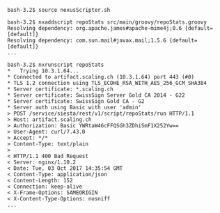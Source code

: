     bash-3.2$ source nexusScripter.sh 
    
    bash-3.2$ nxaddscript repoStats src/main/groovy/repoStats.groovy
    Resolving dependency: org.apache.james#apache-mime4j;0.6 {default=[default]}
    Resolving dependency: com.sun.mail#javax.mail;1.5.6 {default=[default]}
    ...
    
    bash-3.2$ nxrunscript repoStats
    *   Trying 10.3.1.64...
    * Connected to artifact.scaling.ch (10.3.1.64) port 443 (#0)
    * TLS 1.2 connection using TLS_ECDHE_RSA_WITH_AES_256_GCM_SHA384
    * Server certificate: *.scaling.ch
    * Server certificate: SwissSign Server Gold CA 2014 - G22
    * Server certificate: SwissSign Gold CA - G2
    * Server auth using Basic with user 'admin'
    > POST /service/siesta/rest/v1/script/repoStats/run HTTP/1.1
    > Host: artifact.scaling.ch
    > Authorization: Basic YWRtaW46cFFQSGh3ZDhiSmF1X252Yw==
    > User-Agent: curl/7.43.0
    > Accept: */*
    > Content-Type: text/plain
    > 
    < HTTP/1.1 400 Bad Request
    < Server: nginx/1.10.2
    < Date: Tue, 03 Oct 2017 14:35:54 GMT
    < Content-Type: application/json
    < Content-Length: 152
    < Connection: keep-alive
    < X-Frame-Options: SAMEORIGIN
    < X-Content-Type-Options: nosniff
    ...

